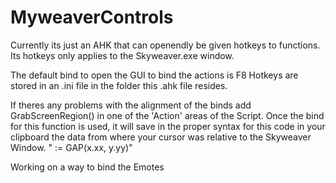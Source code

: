 # MyweaverControls
Currently its just an AHK that can openendly be given hotkeys to functions.
Its hotkeys only applies to the Skyweaver.exe window.

The default bind to open the GUI to bind the actions is F8
Hotkeys are stored in an .ini file in the folder this .ahk file resides.


If theres any problems with the alignment of the binds add GrabScreenRegion() in one of the 'Action' areas of the Script.
Once the bind for this function is used, it will save in the proper syntax for this code in your clipboard the data from where your cursor was relative to the Skyweaver Window. " := GAP(x.xx, y.yy)"


Working on a way to bind the Emotes
